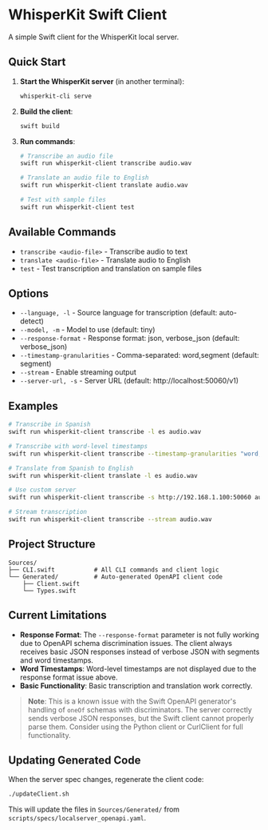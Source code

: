 # WhisperKit Swift Client

A simple Swift client for the WhisperKit local server.

## Quick Start

1. **Start the WhisperKit server** (in another terminal):
   ```bash
   whisperkit-cli serve
   ```

2. **Build the client**:
   ```bash
   swift build
   ```

3. **Run commands**:
   ```bash
   # Transcribe an audio file
   swift run whisperkit-client transcribe audio.wav
   
   # Translate an audio file to English
   swift run whisperkit-client translate audio.wav
   
   # Test with sample files
   swift run whisperkit-client test
   ```

## Available Commands

- `transcribe <audio-file>` - Transcribe audio to text
- `translate <audio-file>` - Translate audio to English
- `test` - Test transcription and translation on sample files

## Options

- `--language, -l` - Source language for transcription (default: auto-detect)
- `--model, -m` - Model to use (default: tiny)
- `--response-format` - Response format: json, verbose_json (default: verbose_json)
- `--timestamp-granularities` - Comma-separated: word,segment (default: segment)
- `--stream` - Enable streaming output
- `--server-url, -s` - Server URL (default: http://localhost:50060/v1)

## Examples

```bash
# Transcribe in Spanish
swift run whisperkit-client transcribe -l es audio.wav

# Transcribe with word-level timestamps
swift run whisperkit-client transcribe --timestamp-granularities "word,segment" audio.wav

# Translate from Spanish to English
swift run whisperkit-client translate -l es audio.wav

# Use custom server
swift run whisperkit-client transcribe -s http://192.168.1.100:50060 audio.wav

# Stream transcription
swift run whisperkit-client transcribe --stream audio.wav
```

## Project Structure

```
Sources/
├── CLI.swift           # All CLI commands and client logic
└── Generated/          # Auto-generated OpenAPI client code
    ├── Client.swift
    └── Types.swift
```

## Current Limitations

- **Response Format**: The `--response-format` parameter is not fully working due to OpenAPI schema discrimination issues. The client always receives basic JSON responses instead of verbose JSON with segments and word timestamps.
- **Word Timestamps**: Word-level timestamps are not displayed due to the response format issue above.
- **Basic Functionality**: Basic transcription and translation work correctly.

> **Note**: This is a known issue with the Swift OpenAPI generator's handling of `oneOf` schemas with discriminators. The server correctly sends verbose JSON responses, but the Swift client cannot properly parse them. Consider using the Python client or CurlClient for full functionality.

## Updating Generated Code

When the server spec changes, regenerate the client code:

```bash
./updateClient.sh
```

This will update the files in `Sources/Generated/` from `scripts/specs/localserver_openapi.yaml`.
